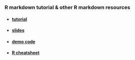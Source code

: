 ### R markdown tutorial & other R markdown resources
   * #### [tutorial](https://resources.rstudio.com/the-essentials-of-data-science/getting-started-with-r-markdown-60-02)
   * #### [slides](https://github.com/rstudio/webinars/blob/master/12-Getting-started-with-R-Markdown/12-Getting-started-with-R-Markdown.pdf)
   * #### [demo code](https://github.com/rstudio/webinars/tree/master/12-Getting-started-with-R-Markdown)
   * #### [R cheatsheet](https://rstudio.com/resources/cheatsheets/)
